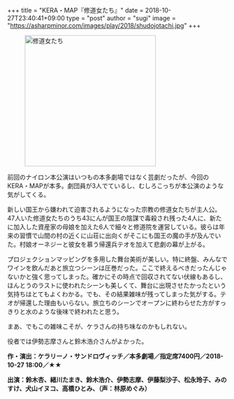 +++
title = "KERA・MAP『修道女たち』"
date = 2018-10-27T23:40:41+09:00
type = "post"
author = "sugi"
image = "https://asharpminor.com/images/play/2018/shudojotachi.jpg" 
+++
<figure class="alignleft"><img src="/images/play/2018/shudojotachi.jpg" alt="修道女たち" style="width: 300px !important;"></figure>

前回のナイロン本公演はいつもの本多劇場ではなく芸劇だったが、今回のKERA・MAPが本多。劇団員が3人でているし、むしろこっちが本公演のような気がしてくる。

新しい国王から嫌われて迫害されるようになった宗教の修道女たちが主人公。47人いた修道女たちのうち43にんが国王の陰謀で毒殺され残った4人に、新たに加入した資産家の母娘を加えた6人で細々と修道院を運営している。彼らは年来の習慣で山間の村の近くに山荘に出向くがそこにも国王の魔の手が及んでいた。村娘オーネジーと彼女を慕う帰還兵テオを加えて悲劇の幕が上がる。

プロジェクションマッピングを多用した舞台美術が美しい。特に終盤、みんなでワインを飲んだあと旅立つシーンは圧巻だった。ここで終えるべきだったんじゃないかと強く思ってしまった。確かにその時点で回収されてない伏線もあるし、ほんとうのラストに使われたシーンも美しくて、舞台に出現させたかったという気持ちはとてもよくわかる。でも、その結果雑味が残ってしまった気がする。テオが帰還した理由もいらない。旅立ちのシーンでオープンに終わらせた方がすっきりと水のような後味で終われたと思う。

まあ、でもこの雑味こそが、ケラさんの持ち味なのかもしれない。

役者では伊勢志摩さんと鈴木浩介さんがよかった。

**作・演出：ケラリーノ・サンドロヴィッチ／本多劇場／指定席7400円／2018-10-27 18:00／★★**

**出演：鈴木杏、緒川たまき、鈴木浩介、伊勢志摩、伊藤梨沙子、松永玲子、みのすけ、犬山イヌコ、高橋ひとみ、（声：林原めぐみ）**

